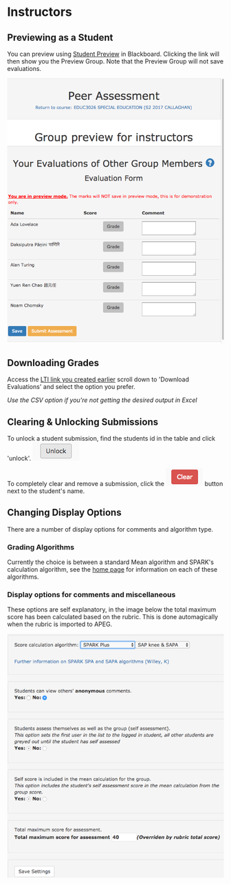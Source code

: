 # Instructors

## Previewing as a Student

You can preview using [Student Preview](https://help.blackboard.com/Learn/Instructor/Courses/Student_Preview) in Blackboard. Clicking the link will then show you the Preview Group.  Note that the Preview Group will not save evaluations.

![Group Preview](images/group_preview.png "Example of the Group Preview Page")

## Downloading Grades

Access the [LTI link you created earlier](http://localhost:8000/guides/Instructors/#adding-the-lti-link) scroll down to 'Download Evaluations' and select the option you prefer.  

_Use the CSV option if you're not getting the desired output in Excel_

## Clearing &amp; Unlocking Submissions

To unlock a student submission, find the students id in the table and click 'unlock'. ![Unlock](images/unlock_btn.png "Unlock Button in student table")

To completely clear and remove a submission, click the ![Clear](images/clear_btn.png) button next to the student's name.

## Changing Display Options

There are a number of display options for comments and algorithm type.

### Grading Algorithms

Currently the choice is between a standard Mean algorithm and SPARK's calculation algorithm, see the [home page](/) for information on each of these algorithms.

### Display options for comments and miscellaneous

These options are self explanatory, in the image below the total maximum score has been calculated based on the rubric.  This is done automagically when the rubric is imported to APEG.

![Display Options](images/options.png)

<script>
    var links = document.querySelectorAll( 'a' );  
    for (var i = 0, length = links.length; i < length; i++) {  
        if (links[i].hostname != window.location.hostname) {
            links[i].target = '_blank';
        }
    }
</script>
